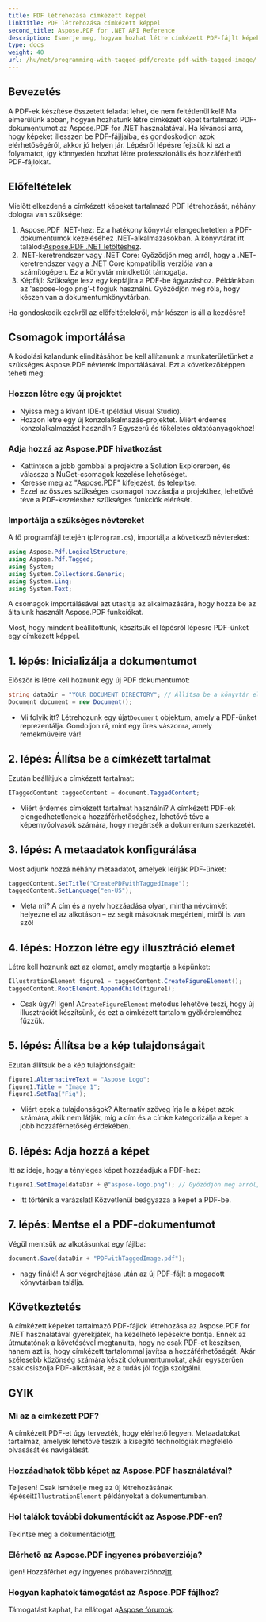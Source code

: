 ```yaml
---
title: PDF létrehozása címkézett képpel
linktitle: PDF létrehozása címkézett képpel
second_title: Aspose.PDF for .NET API Reference
description: Ismerje meg, hogyan hozhat létre címkézett PDF-fájlt képeket az Aspose.PDF for .NET segítségével. Kövesse lépésenkénti útmutatónkat a hozzáférhető és professzionális dokumentumok létrehozásához.
type: docs
weight: 40
url: /hu/net/programming-with-tagged-pdf/create-pdf-with-tagged-image/
---
```

## Bevezetés

A PDF-ek készítése összetett feladat lehet, de nem feltétlenül kell! Ma elmerülünk abban, hogyan hozhatunk létre címkézett képet tartalmazó PDF-dokumentumot az Aspose.PDF for .NET használatával. Ha kíváncsi arra, hogy képeket illesszen be PDF-fájljaiba, és gondoskodjon azok elérhetőségéről, akkor jó helyen jár. Lépésről lépésre fejtsük ki ezt a folyamatot, így könnyedén hozhat létre professzionális és hozzáférhető PDF-fájlokat.

## Előfeltételek

Mielőtt elkezdené a címkézett képeket tartalmazó PDF létrehozását, néhány dologra van szüksége:

1. Aspose.PDF .NET-hez: Ez a hatékony könyvtár elengedhetetlen a PDF-dokumentumok kezeléséhez .NET-alkalmazásokban. A könyvtárat itt találod:[Aspose.PDF .NET letöltéshez](https://releases.aspose.com/pdf/net/).
2. .NET-keretrendszer vagy .NET Core: Győződjön meg arról, hogy a .NET-keretrendszer vagy a .NET Core kompatibilis verziója van a számítógépen. Ez a könyvtár mindkettőt támogatja.
3. Képfájl: Szüksége lesz egy képfájlra a PDF-be ágyazáshoz. Példánkban az 'aspose-logo.png'-t fogjuk használni. Győződjön meg róla, hogy készen van a dokumentumkönyvtárban. 

Ha gondoskodik ezekről az előfeltételekről, már készen is áll a kezdésre!

## Csomagok importálása

A kódolási kalandunk elindításához be kell állítanunk a munkaterületünket a szükséges Aspose.PDF névterek importálásával. Ezt a következőképpen teheti meg:

### Hozzon létre egy új projektet

- Nyissa meg a kívánt IDE-t (például Visual Studio).
- Hozzon létre egy új konzolalkalmazás-projektet. Miért érdemes konzolalkalmazást használni? Egyszerű és tökéletes oktatóanyagokhoz!

### Adja hozzá az Aspose.PDF hivatkozást

- Kattintson a jobb gombbal a projektre a Solution Explorerben, és válassza a NuGet-csomagok kezelése lehetőséget.
- Keresse meg az "Aspose.PDF" kifejezést, és telepítse. 
- Ezzel az összes szükséges csomagot hozzáadja a projekthez, lehetővé téve a PDF-kezeléshez szükséges funkciók elérését.

### Importálja a szükséges névtereket

 A fő programfájl tetején (pl`Program.cs`), importálja a következő névtereket:

```csharp
using Aspose.Pdf.LogicalStructure;
using Aspose.Pdf.Tagged;
using System;
using System.Collections.Generic;
using System.Linq;
using System.Text;
```

A csomagok importálásával azt utasítja az alkalmazására, hogy hozza be az általunk használt Aspose.PDF funkciókat.

Most, hogy mindent beállítottunk, készítsük el lépésről lépésre PDF-ünket egy címkézett képpel.

## 1. lépés: Inicializálja a dokumentumot

Először is létre kell hoznunk egy új PDF dokumentumot:

```csharp
string dataDir = "YOUR DOCUMENT DIRECTORY"; // Állítsa be a könyvtár elérési útját
Document document = new Document();
```

-  Mi folyik itt? Létrehozunk egy újat`Document` objektum, amely a PDF-ünket reprezentálja. Gondoljon rá, mint egy üres vászonra, amely remekműveire vár!

## 2. lépés: Állítsa be a címkézett tartalmat

Ezután beállítjuk a címkézett tartalmat:

```csharp
ITaggedContent taggedContent = document.TaggedContent;
```

- Miért érdemes címkézett tartalmat használni? A címkézett PDF-ek elengedhetetlenek a hozzáférhetőséghez, lehetővé téve a képernyőolvasók számára, hogy megértsék a dokumentum szerkezetét.

## 3. lépés: A metaadatok konfigurálása

Most adjunk hozzá néhány metaadatot, amelyek leírják PDF-ünket:

```csharp
taggedContent.SetTitle("CreatePDFwithTaggedImage");
taggedContent.SetLanguage("en-US");
```

- Meta mi? A cím és a nyelv hozzáadása olyan, mintha névcímkét helyezne el az alkotáson – ez segít másoknak megérteni, miről is van szó!

## 4. lépés: Hozzon létre egy illusztráció elemet

Létre kell hoznunk azt az elemet, amely megtartja a képünket:

```csharp
IllustrationElement figure1 = taggedContent.CreateFigureElement();
taggedContent.RootElement.AppendChild(figure1);
```

-  Csak úgy?! Igen! A`CreateFigureElement` metódus lehetővé teszi, hogy új illusztrációt készítsünk, és ezt a címkézett tartalom gyökéreleméhez fűzzük.

## 5. lépés: Állítsa be a kép tulajdonságait

Ezután állítsuk be a kép tulajdonságait:

```csharp
figure1.AlternativeText = "Aspose Logo";
figure1.Title = "Image 1";
figure1.SetTag("Fig");
```

- Miért ezek a tulajdonságok? Alternatív szöveg írja le a képet azok számára, akik nem látják, míg a cím és a címke kategorizálja a képet a jobb hozzáférhetőség érdekében.

## 6. lépés: Adja hozzá a képet

Itt az ideje, hogy a tényleges képet hozzáadjuk a PDF-hez:

```csharp
figure1.SetImage(dataDir + @"aspose-logo.png"); // Győződjön meg arról, hogy a kép elérési útja helyes!
```

- Itt történik a varázslat! Közvetlenül beágyazza a képet a PDF-be. 

## 7. lépés: Mentse el a PDF-dokumentumot

Végül mentsük az alkotásunkat egy fájlba:

```csharp
document.Save(dataDir + "PDFwithTaggedImage.pdf");
```

- nagy finálé! A sor végrehajtása után az új PDF-fájlt a megadott könyvtárban találja.

## Következtetés

A címkézett képeket tartalmazó PDF-fájlok létrehozása az Aspose.PDF for .NET használatával gyerekjáték, ha kezelhető lépésekre bontja. Ennek az útmutatónak a követésével megtanulta, hogy ne csak PDF-et készítsen, hanem azt is, hogy címkézett tartalommal javítsa a hozzáférhetőségét. Akár szélesebb közönség számára készít dokumentumokat, akár egyszerűen csak csiszolja PDF-alkotásait, ez a tudás jól fogja szolgálni.

## GYIK

### Mi az a címkézett PDF?
A címkézett PDF-et úgy tervezték, hogy elérhető legyen. Metaadatokat tartalmaz, amelyek lehetővé teszik a kisegítő technológiák megfelelő olvasását és navigálását.

### Hozzáadhatok több képet az Aspose.PDF használatával?
 Teljesen! Csak ismételje meg az új létrehozásának lépéseit`IllustrationElement` példányokat a dokumentumban.

### Hol találok további dokumentációt az Aspose.PDF-en?
 Tekintse meg a dokumentációt[itt](https://reference.aspose.com/pdf/net/).

### Elérhető az Aspose.PDF ingyenes próbaverziója?
 Igen! Hozzáférhet egy ingyenes próbaverzióhoz[itt](https://releases.aspose.com/).

### Hogyan kaphatok támogatást az Aspose.PDF fájlhoz?
 Támogatást kaphat, ha ellátogat a[Aspose fórumok](https://forum.aspose.com/c/pdf/10).